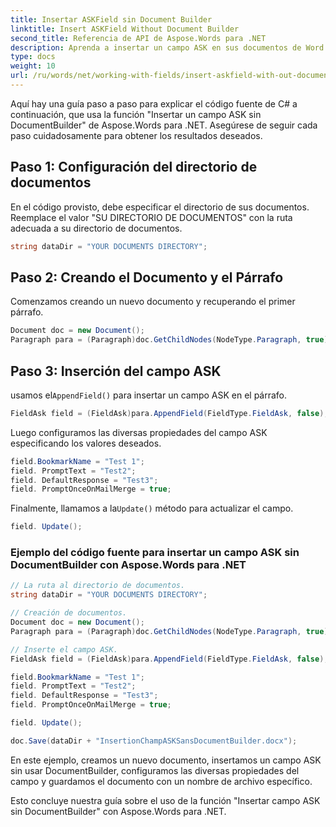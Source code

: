 ```yaml
---
title: Insertar ASKField sin Document Builder
linktitle: Insert ASKField Without Document Builder
second_title: Referencia de API de Aspose.Words para .NET
description: Aprenda a insertar un campo ASK en sus documentos de Word con Aspose.Words para .NET.
type: docs
weight: 10
url: /ru/words/net/working-with-fields/insert-askfield-with-out-document-builder/
---
```


Aquí hay una guía paso a paso para explicar el código fuente de C# a continuación, que usa la función "Insertar un campo ASK sin DocumentBuilder" de Aspose.Words para .NET. Asegúrese de seguir cada paso cuidadosamente para obtener los resultados deseados.

## Paso 1: Configuración del directorio de documentos

En el código provisto, debe especificar el directorio de sus documentos. Reemplace el valor "SU DIRECTORIO DE DOCUMENTOS" con la ruta adecuada a su directorio de documentos.

```csharp
string dataDir = "YOUR DOCUMENTS DIRECTORY";
```

## Paso 2: Creando el Documento y el Párrafo

Comenzamos creando un nuevo documento y recuperando el primer párrafo.

```csharp
Document doc = new Document();
Paragraph para = (Paragraph)doc.GetChildNodes(NodeType.Paragraph, true)[0];
```

## Paso 3: Inserción del campo ASK

 usamos el`AppendField()` para insertar un campo ASK en el párrafo.

```csharp
FieldAsk field = (FieldAsk)para.AppendField(FieldType.FieldAsk, false);
```

Luego configuramos las diversas propiedades del campo ASK especificando los valores deseados.

```csharp
field.BookmarkName = "Test 1";
field. PromptText = "Test2";
field. DefaultResponse = "Test3";
field. PromptOnceOnMailMerge = true;
```

 Finalmente, llamamos a la`Update()` método para actualizar el campo.

```csharp
field. Update();
```

### Ejemplo del código fuente para insertar un campo ASK sin DocumentBuilder con Aspose.Words para .NET

```csharp
// La ruta al directorio de documentos.
string dataDir = "YOUR DOCUMENTS DIRECTORY";

// Creación de documentos.
Document doc = new Document();
Paragraph para = (Paragraph)doc.GetChildNodes(NodeType.Paragraph, true)[0];

// Inserte el campo ASK.
FieldAsk field = (FieldAsk)para.AppendField(FieldType.FieldAsk, false);

field.BookmarkName = "Test 1";
field. PromptText = "Test2";
field. DefaultResponse = "Test3";
field. PromptOnceOnMailMerge = true;

field. Update();

doc.Save(dataDir + "InsertionChampASKSansDocumentBuilder.docx");
```

En este ejemplo, creamos un nuevo documento, insertamos un campo ASK sin usar DocumentBuilder, configuramos las diversas propiedades del campo y guardamos el documento con un nombre de archivo específico.

Esto concluye nuestra guía sobre el uso de la función "Insertar campo ASK sin DocumentBuilder" con Aspose.Words para .NET.